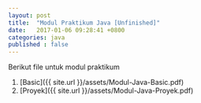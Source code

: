 ```yaml
---
layout: post
title:  "Modul Praktikum Java [Unfinished]"
date:   2017-01-06 09:28:41 +0800
categories: java
published : false
---
```

Berikut file untuk modul praktikum

1. [Basic]({{ site.url }}/assets/Modul-Java-Basic.pdf) 
2. [Proyek]({{ site.url }}/assets/Modul-Java-Proyek.pdf) 